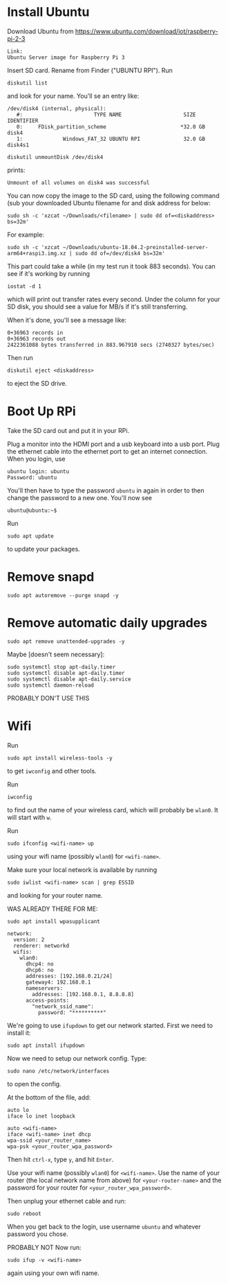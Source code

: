 

# Install Ubuntu

Download Ubuntu from 
https://www.ubuntu.com/download/iot/raspberry-pi-2-3
```
Link:
Ubuntu Server image for Raspberry Pi 3
```

Insert SD card. Rename from Finder ("UBUNTU RPI"). Run
```
diskutil list
```
and look for your name.  You'll se an entry like:
```
/dev/disk4 (internal, physical):
   #:                       TYPE NAME                    SIZE       IDENTIFIER
   0:     FDisk_partition_scheme                        *32.0 GB    disk4
   1:             Windows_FAT_32 UBUNTU RPI              32.0 GB    disk4s1
```

```
diskutil unmountDisk /dev/disk4
```

prints:
```
Unmount of all volumes on disk4 was successful
```


You can now copy the image to the SD card, using the following command (sub your downloaded Ubuntu filename for <filename> and disk address for <diskaddress> below:

```
sudo sh -c 'xzcat ~/Downloads/<filename> | sudo dd of=<diskaddress> bs=32m'
```

For example:
```
sudo sh -c 'xzcat ~/Downloads/ubuntu-18.04.2-preinstalled-server-arm64+raspi3.img.xz | sudo dd of=/dev/disk4 bs=32m'
```

This part could take a while (in my test run it took 883 seconds).  You can see if it's working by running
```
iostat -d 1
```
which will print out transfer rates every second.  Under the column for your SD disk, you should see a value for MB/s if it's still transferring.

When it's done, you'll see a message like:

```
0+36963 records in
0+36963 records out
2422361088 bytes transferred in 883.967910 secs (2740327 bytes/sec)
```

Then run
```
diskutil eject <diskaddress>
```
to eject the SD drive.


# Boot Up RPi

Take the SD card out and put it in your RPi.

Plug a monitor into the HDMI port and a usb keyboard into a usb port. Plug the ethernet cable into the ethernet port to get an internet connection. When you login, use
```
ubuntu login: ubuntu
Password: ubuntu
```
You'll then have to type the password `ubuntu` in again in order to then change the password to a new one.  You'll now see
```
ubuntu@ubuntu:~$ 
```

Run 
```
sudo apt update
```
to update your packages.


# Remove snapd

```
sudo apt autoremove --purge snapd -y
```

# Remove automatic daily upgrades
```
sudo apt remove unattended-upgrades -y
```

Maybe [doesn't seem necessary]:
```
sudo systemctl stop apt-daily.timer
sudo systemctl disable apt-daily.timer
sudo systemctl disable apt-daily.service
sudo systemctl daemon-reload
```





PROBABLY DON'T USE THIS
# Wifi
Run
```
sudo apt install wireless-tools -y
```
to get `iwconfig` and other tools.

Run
```
iwconfig
```
to find out the name of your wireless card, which will probably be `wlan0`. It will start with `w`.

Run
```
sudo ifconfig <wifi-name> up
```
using your wifi name (possibly `wlan0`) for `<wifi-name>`. 

Make sure your local network is available by running
```
sudo iwlist <wifi-name> scan | grep ESSID
```
and looking for your router name.




WAS ALREADY THERE FOR ME:
```
sudo apt install wpasupplicant
```


```
network:
  version: 2
  renderer: networkd
  wifis:
    wlan0:
      dhcp4: no
      dhcp6: no
      addresses: [192.168.0.21/24]
      gateway4: 192.168.0.1
      nameservers:
        addresses: [192.168.0.1, 8.8.8.8]
      access-points:
        "network_ssid_name":
          password: "**********"
```






We're going to use `ifupdown` to get our network started. First we need to install it:
```
sudo apt install ifupdown
```

Now we need to setup our network config. Type:
```
sudo nano /etc/network/interfaces
```
to open the config.

At the bottom of the file, add:
```
auto lo
iface lo inet loopback

auto <wifi-name>
iface <wifi-name> inet dhcp
wpa-ssid <your_router_name>
wpa-psk <your_router_wpa_password>
```
Then hit `ctrl-x`, type `y`, and hit `Enter`.

Use your wifi name (possibly `wlan0`) for `<wifi-name>`. Use the name of your router (the local network name from above) for `<your-router-name>` and the password for your router for `<your_router_wpa_password>`.

Then unplug your ethernet cable and run:
```
sudo reboot
```

When you get back to the login, use username `ubuntu` and whatever password you chose.




PROBABLY NOT
Now run:
```
sudo ifup -v <wifi-name>
```
again using your own wifi name.


